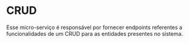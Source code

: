 # CRUD
Esse micro-serviço é responsável por fornecer endpoints referentes a funcionalidades de um CRUD para as entidades presentes no sistema.
